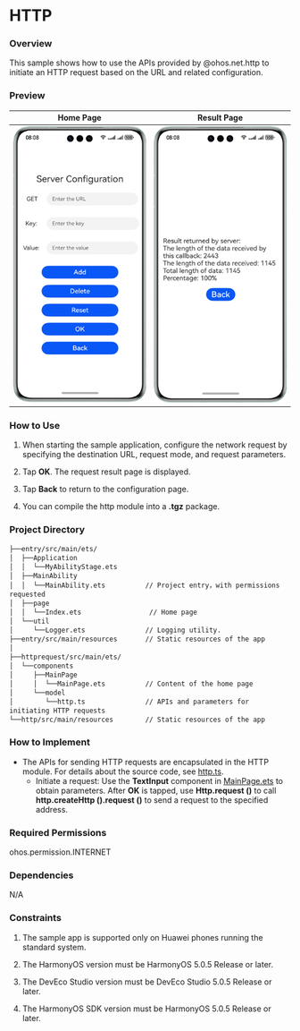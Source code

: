 # HTTP

### Overview

This sample shows how to use the APIs provided by @ohos.net.http to initiate an HTTP request based on the URL and related configuration.

### Preview

| Home Page                            | Result Page                           |
|--------------------------------------|---------------------------------------|
| ![](screenshots/device/index.en.png) | ![](screenshots/device/result.en.png) |

### How to Use

1. When starting the sample application, configure the network request by specifying the destination URL, request mode, and request parameters.

2. Tap **OK**. The request result page is displayed.

3. Tap **Back** to return to the configuration page.

4. You can compile the http module into a **.tgz** package.

### Project Directory

```
├──entry/src/main/ets/
│  ├──Application
│  │  └──MyAbilityStage.ets
│  ├──MainAbility
│  │  └──MainAbility.ets          // Project entry，with permissions requested
│  ├──page
│  │  └──Index.ets                 // Home page
│  └──util                        
│     └──Logger.ets               // Logging utility.
├──entry/src/main/resources       // Static resources of the app
│
├──httprequest/src/main/ets/
│  └──components
│     ├──MainPage
│     │  └──MainPage.ets          // Content of the home page
│     └──model
│        └──http.ts               // APIs and parameters for initiating HTTP requests
└──http/src/main/resources        // Static resources of the app
```

### How to Implement

* The APIs for sending HTTP requests are encapsulated in the HTTP module. For details about the source code, see [http.ts](httprequest/src/main/ets/components/model/http.ts).
  * Initiate a request: Use the **TextInput** component in [MainPage.ets](httprequest/src/main/ets/components/MainPage/MainPage.ets) to obtain parameters. After **OK** is tapped, use **Http.request ()** to call **http.createHttp ().request ()** to send a request to the specified address.

### Required Permissions

ohos.permission.INTERNET

### Dependencies

N/A

### Constraints

1. The sample app is supported only on Huawei phones running the standard system.

2. The HarmonyOS version must be HarmonyOS 5.0.5 Release or later.

3. The DevEco Studio version must be DevEco Studio 5.0.5 Release or later.

4. The HarmonyOS SDK version must be HarmonyOS 5.0.5 Release or later.
